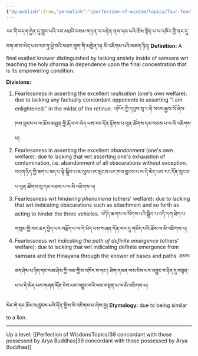 ```yaml
---
{"dg-publish":true,"permalink":"/perfection-of-wisdom/topics/four-fearlessnesses/"}
---
```


རང་གི་བདག་རྐྱེན་དུ་གྱུར་པའི་རབ་མཐའི་བསམ་གཏན་ལ་བརྟེན་ནས་དམ་པའི་ཆོས་སྟོན་པ་ལ་འཁོར་གྱི་ནང་དུ་བག་ཚ་བ་མེད་པས་རབ་ཏུ་ཕྱེ་བའི་མཐར་ཐུག་གི་མཁྱེན་པ། 
མི་འཇིགས་པའི་མཚན་ཉིད།
**Definition:** A final exalted knower distinguished by lacking anxiety inside of samsara wrt teaching the holy dharma in dependence upon the final concentration that is its empowering condition.

**Divisions:**
1. Fearlessness in asserting the excellent *realisation* (one's own welfare): due to lacking any factually concordant opponents to asserting "I am enlightened." in the midst of the retinue.
   འཁོར་གྱི་དབུས་སུ་ང་ནི་སངས་རྒྱས་སོ་ཞེས་ཁས་བླངས་པ་ལ་ཆོས་མཐུན་གྱི་རྒོལ་བ་མེད་པས་རང་དོན་རྟོགས་པ་ཕུན་ཚོགས་དམ་བཅས་པ་ལ་མི་འཇིགས་པ།
2. Fearlessness in asserting the excellent *abandonment* (one's own welfare): due to lacking that wrt asserting one's exhaustion of contamination, i.e. abandonment of all obscurations without exception.
   བདག་ཉིད་ཀྱི་ཟག་པ་ཟད་པ་སྟེ་སྒྲིབ་པ་མ་ལུས་པར་སྤངས་པར་ཁས་བླངས་པ་ལ་དེ་མེད་པས་རང་དོན་སྤངས་པ་ཕུན་ཚོགས་སུ་དམ་བཅས་པ་ལ་མི་འཇིགས་པ།
3. Fearlessness wrt *hindering phenomena* (others' welfare): due to lacking that wrt indicating obscurations such as attachment and so forth as acting to hinder the three vehicles.
   འདོད་ཆགས་ལ་སོགས་པའི་སྒྲིབ་པ་འདི་དག་ཐེག་པ་གསུམ་གྱི་བར་ཆད་བྱེད་པར་བརྗོད་པ་ལ་དེ་མེད་པས་གཞན་དོན་བར་དུ་གཅོད་པའི་ཆོས་ལ་མི་འཇིགས་པ།
4. Fearlessness wrt *indicating the path of definite emergence* (others' welfare): due to lacking that wrt indicating definite emergence from samsara and the Hinayana through the knower of bases and paths.
   ཐམས་ཅད་ཤེས་པ་ཉིད་དང་ལམ་ཤེས་ཀྱི་ལམ་གྱིས་འཁོར་བ་དང༌། 
   ཐེག་དམན་ལས་ངེས་པར་འབྱུང་བ་ཉིད་དུ་བསྟན་པ་ལ་དེ་མེད་པས་གཞན་དོན་ངེས་པར་འབྱུང་བའི་ལམ་བསྟན་པ་ལ་མི་འཇིགས་པ།

སེང་གེ་དང་ཆོས་མཚུངས་པའི་དོན་གྱིས་མི་འཇིགས་པ་ཞེས་བྱ།
**Etymology:** due to being similar to a lion.


---
Up a level: [[Perfection of Wisdom/Topics/39 concordant with those possessed by Arya Buddhas\|39 concordant with those possessed by Arya Buddhas]]